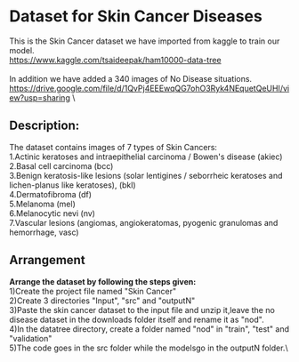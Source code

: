 # Dataset for Skin Cancer Diseases
This is the Skin Cancer dataset we have imported from kaggle to train our model. \
https://www.kaggle.com/tsaideepak/ham10000-data-tree \
\
In addition we have added a 340 images of No Disease situations.
https://drive.google.com/file/d/1QvPj4EEEwqQG7ohO3Ryk4NEquetQeUHI/view?usp=sharing \
## Description:
The dataset contains images of 7 types of Skin Cancers: \
  1.Actinic keratoses and intraepithelial carcinoma / Bowen's disease (akiec) \
  2.Basal cell carcinoma (bcc) \
  3.Benign keratosis-like lesions (solar lentigines / seborrheic keratoses and lichen-planus like keratoses), (bkl) \
  4.Dermatofibroma (df) \
  5.Melanoma (mel) \
  6.Melanocytic nevi (nv) \
  7.Vascular lesions (angiomas, angiokeratomas, pyogenic granulomas and hemorrhage, vasc) 

## Arrangement
**Arrange the dataset by following the steps given:** \
1)Create the project file named "Skin Cancer" \
2)Create 3 directories "Input",  "src" and "outputN" \
3)Paste the skin cancer dataset to the input file and unzip it,leave the no disease dataset in the downloads folder itself and rename it as "nod". \
4)In the datatree directory, create a folder named "nod" in "train", "test" and "validation" \
5)The code goes in the src folder while the modelsgo in the outputN folder.\
